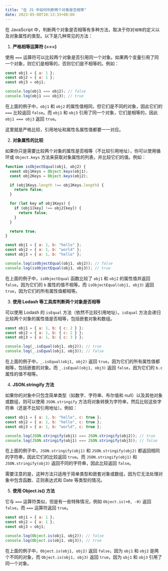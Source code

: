 ```yaml
---
title: "在 JS 中如何判断两个对象是否相等"
date: 2023-05-08T10:13:33+08:00
---
```


在 JavaScript 中，判断两个对象是否相等有多种方法，取决于你对`相等`的定义以及对象属性的类型。以下是几种常见的方法：

1. **严格相等运算符 (===)**

使用 `===` 运算符可以比较两个对象是否引用同一个对象。如果两个变量引用了同一个对象，则它们是相等的，否则它们是不相等的。例如：

```js
const obj1 = { a: 1 };
const obj2 = { a: 1 };
const obj3 = obj1;

console.log(obj1 === obj2); // false
console.log(obj1 === obj3); // true
```

在上面的例子中，`obj1` 和 `obj2` 的属性值相同，但它们是不同的对象，因此它们的 `===` 比较返回 `false`。而 `obj1` 和 `obj3` 引用了同一个对象，它们是相等的，因此 `obj1 === obj3` 返回 `true`。

这里就是严格比较，引用地址和属性名属性值都要一一对应。

2. **对象属性的比较**

如果你只是需要比较两个对象的属性是否相等（不比较引用地址），你可以使用循环或 `Object.keys` 方法来获取对象属性的列表，并比较它们的值。例如：

```js
function isObjectEqual(obj1, obj2) {
  const obj1Keys = Object.keys(obj1);
  const obj2Keys = Object.keys(obj2);

  if (obj1Keys.length !== obj2Keys.length) {
    return false;
  }

  for (let key of obj1Keys) {
    if (obj1[key] !== obj2[key]) {
      return false;
    }
  }

  return true;
}

const obj1 = { a: 1, b: "hello" };
const obj2 = { a: 1, b: "world" };
const obj3 = { a: 1, b: "hello" };

console.log(isObjectEqual(obj1, obj2)); // false
console.log(isObjectEqual(obj1, obj3)); // true
```

在上面的例子中，`isObjectEqual` 函数比较了 `obj1` 和 `obj2` 的属性值并返回 `false`，因为它们的 `b` 属性的值不相等。而 `isObjectEqual(obj1, obj3)` 返回 `true`，因为它们的所有属性值都相等。

3. **使用 Lodash 等工具库判断两个对象是否相等**

可以使用 Lodash 的 `isEqual` 方法（依然不比较引用地址）。`isEqual` 方法会递归比较两个对象的属性值是否相等，包括嵌套对象和数组。

```js
const obj1 = { a: 1, b: { c: 2 } };
const obj2 = { a: 1, b: { c: 2 } };
const obj3 = { a: 1, b: { c: 3 } };

console.log(_.isEqual(obj1, obj2)); // true
console.log(_.isEqual(obj1, obj3)); // false
```

在上面的例子中，`_.isEqual(obj1, obj2)` 返回 `true`，因为它们的所有属性值都相等，包括嵌套的对象。而 `_.isEqual(obj1, obj3)` 返回 `false`，因为它们的 `b.c` 属性的值不相等。

4. **JSON.stringify 方法**

如果你的对象中只包含简单类型（如数字、字符串、布尔值和 null）以及其他对象或数组，则可以使用 `JSON.stringify` 方法将对象转换为字符串，然后比较这些字符串（还是不比较引用地址）。例如：

```js
const obj1 = { a: 1, b: "hello", c: true };
const obj2 = { a: 1, b: "hello", c: true };
const obj3 = { a: 1, b: "world", c: true };

console.log(JSON.stringify(obj1) === JSON.stringify(obj2)); // true
console.log(JSON.stringify(obj1) === JSON.stringify(obj3)); // false
```

在上面的例子中，`JSON.stringify(obj1)` 和 `JSON.stringify(obj2)` 都返回相同的字符串，因此它们的比较返回 `true`。而 `JSON.stringify(obj1)` 和 `JSON.stringify(obj3)` 返回不同的字符串，因此比较返回 `false`。

需要注意的是，这种方法只适用于简单类型和嵌套对象或数组，因为它无法处理对象中包含函数、正则表达式和 Date 等类型的情况。

5. **使用 Object.is() 方法**

它与 `===` 运算符类似，但是有一些特殊情况，例如 `Object.is(+0, -0)` 返回 `false`，而 `===` 运算符返回 `true`。

```js
const obj1 = { a: 1 };
const obj2 = { a: 1 };
const obj3 = obj1;

console.log(Object.is(obj1, obj2)); // false
console.log(Object.is(obj1, obj3)); // true
```

在上面的例子中，`Object.is(obj1, obj2)` 返回 `false`，因为 `obj1` 和 `obj2` 是两个不同的对象，而 `Object.is(obj1, obj3)` 返回 `true`，因为 `obj1` 和 `obj3` 引用了同一个对象。
